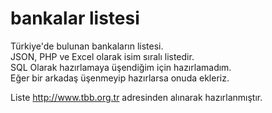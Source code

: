 # bankalar listesi
Türkiye'de bulunan bankaların listesi. <br>
JSON, PHP ve Excel olarak isim sıralı listedir.<br>
SQL Olarak hazırlamaya üşendiğim için hazırlamadım.  <br>
Eğer bir arkadaş üşenmeyip hazırlarsa onuda ekleriz.

Liste http://www.tbb.org.tr adresinden alınarak hazırlanmıştır.
